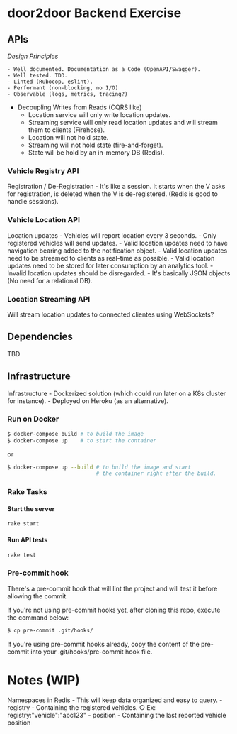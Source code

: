 # door2door Backend Exercise

## APIs

*Design Principles*

	- Well documented. Documentation as a Code (OpenAPI/Swagger).
	- Well tested. TDD.
	- Linted (Rubocop, eslint).
	- Performant (non-blocking, no I/O)
	- Observable (logs, metrics, tracing?)
  - Decoupling Writes from Reads (CQRS like)
	  - Location service will only write location updates.
	  - Streaming service will only read location updates and will stream them to clients (Firehose).
	  - Location will not hold state.
	  - Streaming will not hold state (fire-and-forget).
	  - State will be hold by an in-memory DB (Redis).

### Vehicle Registry API

Registration / De-Registration
	- It's like a session. It starts when the V asks for registration, is deleted when the V is de-registered. (Redis is good to handle sessions).

### Vehicle Location API

Location updates
	- Vehicles will report location every 3 seconds.
	- Only registered vehicles will send updates.
	- Valid location updates need to have navigation bearing added to the notification object.
	- Valid location updates need to be streamed to clients as real-time as possible.
	- Valid location updates need to be stored for later consumption by an analytics tool.
	- Invalid location updates should be disregarded.
	- It's basically JSON objects (No need for a relational DB).

### Location Streaming API

Will stream location updates to connected clientes using WebSockets?

## Dependencies

TBD

## Infrastructure

Infrastructure
	- Dockerized solution (which could run later on a K8s cluster for instance).
	- Deployed on Heroku (as an alternative).

### Run on Docker

```bash
$ docker-compose build # to build the image
$ docker-compose up    # to start the container
```

or

```bash
$ docker-compose up --build # to build the image and start
                            # the container right after the build.
```

### Rake Tasks

#### Start the server

```bash
rake start
```

#### Run API tests

```bash
rake test
```

### Pre-commit hook

There's a pre-commit hook that will lint the project and will test it before allowing the commit.

If you're not using pre-commit hooks yet, after cloning this repo, execute the command below:

```bash
$ cp pre-commit .git/hooks/
```

If you're using pre-commit hooks already, copy the content of the pre-commit into your .git/hooks/pre-commit hook file.

# Notes (WIP)

Namespaces in Redis - This will keep data organized and easy to query.
	- registry - Containing the registered vehicles.
		○ Ex: registry:"vehicle":"abc123"
	- position - Containing the last reported vehicle position
